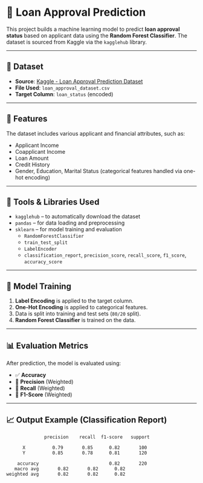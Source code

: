 # 🏦 Loan Approval Prediction

This project builds a machine learning model to predict **loan approval status** based on applicant data using the **Random Forest Classifier**. The dataset is sourced from Kaggle via the `kagglehub` library.

---

## 📁 Dataset

- **Source**: [Kaggle - Loan Approval Prediction Dataset](https://www.kaggle.com/datasets/architsharma01/loan-approval-prediction-dataset)
- **File Used**: `loan_approval_dataset.csv`
- **Target Column**: `loan_status` (encoded)

---

## 📌 Features

The dataset includes various applicant and financial attributes, such as:

- Applicant Income
- Coapplicant Income
- Loan Amount
- Credit History
- Gender, Education, Marital Status (categorical features handled via one-hot encoding)

---

## 🔧 Tools & Libraries Used

- `kagglehub` – to automatically download the dataset
- `pandas` – for data loading and preprocessing
- `sklearn` – for model training and evaluation
  - `RandomForestClassifier`
  - `train_test_split`
  - `LabelEncoder`
  - `classification_report`, `precision_score`, `recall_score`, `f1_score`, `accuracy_score`

---

## 🧠 Model Training

1. **Label Encoding** is applied to the target column.
2. **One-Hot Encoding** is applied to categorical features.
3. Data is split into training and test sets (`80/20` split).
4. **Random Forest Classifier** is trained on the data.

---

## 📊 Evaluation Metrics

After prediction, the model is evaluated using:

- ✅ **Accuracy**
- 🎯 **Precision** (Weighted)
- 🔁 **Recall** (Weighted)
- 🏅 **F1-Score** (Weighted)

---

## 📈 Output Example (Classification Report)
```text
              precision    recall  f1-score   support

      X          0.79       0.85      0.82       100
      Y          0.85       0.78      0.81       120

    accuracy                          0.82       220
   macro avg       0.82       0.82      0.82
weighted avg       0.82       0.82      0.82
